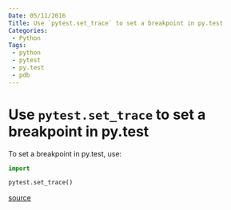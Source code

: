 ```yaml
---
Date: 05/11/2016
Title: Use `pytest.set_trace` to set a breakpoint in py.test
Categories:
 - Python
Tags:
 - python
 - pytest
 - py.test
 - pdb
---
```


# Use `pytest.set_trace` to set a breakpoint in py.test

To set a breakpoint in py.test, use:

```python
import

pytest.set_trace()
```

[source](https://pytest.org/latest/usage.html#setting-a-breakpoint-aka-set-trace)
